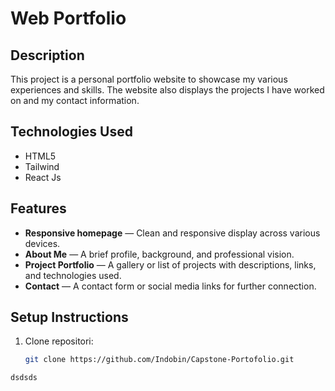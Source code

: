 # Web Portfolio

## Description
This project is a personal portfolio website to showcase my various experiences and skills. The website also displays the projects I have worked on and my contact information.

## Technologies Used
- HTML5  
- Tailwind  
- React Js

## Features
- **Responsive homepage** — Clean and responsive display across various devices.  
- **About Me** — A brief profile, background, and professional vision.
- **Project Portfolio** — A gallery or list of projects with descriptions, links, and technologies used.
- **Contact** — A contact form or social media links for further connection.

## Setup Instructions
1. Clone repositori:
   ```bash
   git clone https://github.com/Indobin/Capstone-Portofolio.git
  ```bash
  dsdsds
